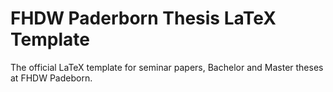 # FHDW Paderborn Thesis LaTeX Template

The official LaTeX template for seminar papers, Bachelor and Master theses at FHDW Padeborn.
